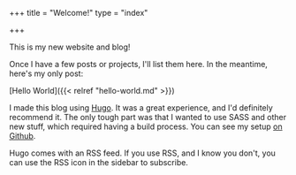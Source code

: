 +++
title = "Welcome!"
type = "index"

+++

This is my new website and blog!

Once I have a few posts or projects, I'll list them here. In the meantime,
here's my only post:

[Hello World]({{< relref "hello-world.md" >}})

I made this blog using [Hugo](https://gohugo.io/). It was a great experience,
and I'd definitely recommend it. The only tough part was that I wanted to use
SASS and other new stuff, which required having a build process. You can see my
setup [on Github](https://github.com/azirbel/website).

Hugo comes with an RSS feed. If you use RSS, and I know you don't, you can
use the RSS icon in the sidebar to subscribe.
